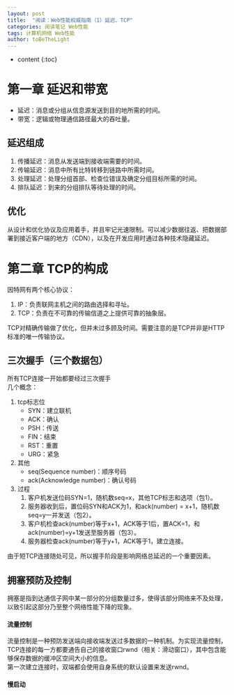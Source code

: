 ```yaml
---
layout: post
title:  "阅读：Web性能权威指南（1）延迟、TCP"
categories: 阅读笔记 Web性能
tags: 计算机网络 Web性能
author: toBeTheLight
---
```


* content
{:toc}





# 第一章 延迟和带宽

* 延迟：消息或分组从信息源发送到目的地所需的时间。
* 带宽：逻辑或物理通信路径最大的吞吐量。

## 延迟组成

1. 传播延迟：消息从发送端到接收端需要的时间。
2. 传输延迟：消息中所有比特转移到链路中所需时间。
3. 处理延迟：处理分组首部、检查位错误及确定分组目标所需的时间。
4. 排队延迟：到来的分组排队等待处理的时间。

## 优化
从设计和优化协议及应用着手，并且牢记光速限制。可以减少数据往返、把数据部署到接近客户端的地方（CDN），以及在开发应用时通过各种技术隐藏延迟。

# 第二章 TCP的构成

因特网有两个核心协议：
1. IP：负责联网主机之间的路由选择和寻址。
2. TCP：负责在不可靠的传输信道之上提供可靠的抽象层。

TCP对精确传输做了优化，但并未过多顾及时间。需要注意的是TCP并非是HTTP标准的唯一传输协议。

## 三次握手（三个数据包）

所有TCP连接一开始都要经过三次握手  
几个概念：
1. tcp标志位
    *  SYN：建立联机
    *  ACK：确认
    *  PSH：传送
    *  FIN：结束
    *  RST：重置
    *  URG：紧急
2. 其他
    *  seq(Sequence number)：顺序号码
    *  ack(Acknowledge number)：确认号码
3. 过程
    1. 客户机发送位码SYN=1，随机数seq=x，其他TCP标志和选项（包1）。
    2. 服务器收到后，置位码SYN和ACK为1，和ack(number) = x+1，随机数seq=y一并发送（包2）。
    3. 客户机检查ack(number)等于x+1，ACK等于1后，置ACK=1，和ack(number)=y+1发送至服务器（包3）。
    4. 服务器检查ack(number)等于y+1，ACK等于1，建立连接。

由于短TCP连接随处可见，所以握手阶段是影响网络总延迟的一个重要因素。

## 拥塞预防及控制

拥塞是指到达通信子网中某一部分的分组数量过多，使得该部分网络来不及处理，以致引起这部分乃至整个网络性能下降的现象。

#### 流量控制

流量控制是一种预防发送端向接收端发送过多数据的一种机制。为实现流量控制，TCP连接的每一方都要通告自己的接收窗口rwnd（相关：滑动窗口），其中包含能够保存数据的缓冲区空间大小的信息。  
第一次建立连接时，双端都会使用自身系统的默认设置来发送rwnd。

#### 慢启动

